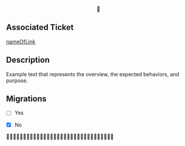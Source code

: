 <p style="text-align: center;">🥔</p>

## Associated Ticket
[nameOfLink](url)

## Description 
Example text that represents the overview, the expected behaviors, and purpose.

## Migrations
- [ ] Yes
- [x] No


🥔🥔🥔🥔🥔🥔🥔🥔🥔🥔🥔🥔🥔🥔🥔🥔🥔🥔🥔🥔🥔🥔🥔🥔🥔🥔🥔🥔🥔🥔🥔🥔
